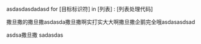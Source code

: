 asdasdasdadasd    for [目标标识符] in [列表] :
        [列表处理代码]

撒旦撒的撒旦撒asdasda撒旦撒啊实打实大大啊撒旦撒企鹅完全哦asdasasdsad


asdsa撒旦撒
sadasdas